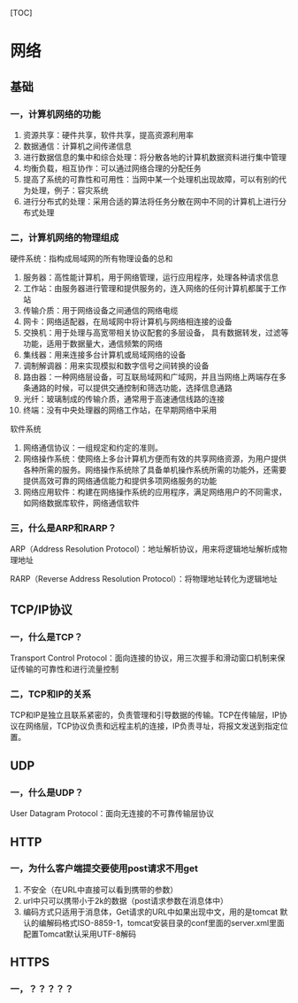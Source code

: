 [TOC]

# 网络

## 基础

### 一，计算机网络的功能

1. 资源共享：硬件共享，软件共享，提高资源利用率
2. 数据通信：计算机之间传递信息
3. 进行数据信息的集中和综合处理：将分散各地的计算机数据资料进行集中管理
4. 均衡负载，相互协作：可以通过网络合理的分配任务
5. 提高了系统的可靠性和可用性：当网中某一个处理机出现故障，可以有别的代为处理，例子：容灾系统
6. 进行分布式的处理：采用合适的算法将任务分散在网中不同的计算机上进行分布式处理

### 二，计算机网络的物理组成

硬件系统：指构成局域网的所有物理设备的总和

1. 服务器：高性能计算机，用于网络管理，运行应用程序，处理各种请求信息
2. 工作站：由服务器进行管理和提供服务的，连入网络的任何计算机都属于工作站
3. 传输介质：用于网络设备之间通信的网络电缆
4. 网卡：网络适配器，在局域网中将计算机与网络相连接的设备
5. 交换机：用于处理与高宽带相关协议配套的多层设备， 具有数据转发，过滤等功能，适用于数据量大，通信频繁的网络
6. 集线器：用来连接多台计算机或局域网络的设备
7. 调制解调器：用来实现模拟和数字信号之间转换的设备
8. 路由器：一种网络层设备，可互联局域网和广域网，并且当网络上两端存在多条通路的时候，可以提供交通控制和筛选功能，选择信息通路
9. 光纤：玻璃制成的传输介质，通常用于高速通信线路的连接
10. 终端：没有中央处理器的网络工作站，在早期网络中采用

软件系统

1. 网络通信协议：一组规定和约定的准则。
2. 网络操作系统：使网络上多台计算机方便而有效的共享网络资源，为用户提供各种所需的服务。网络操作系统除了具备单机操作系统所需的功能外，还需要提供高效可靠的网络通信能力和提供多项网络服务的功能
3. 网络应用软件：构建在网络操作系统的应用程序，满足网络用户的不同需求，如网络数据库软件，网络通信软件

### 三，什么是ARP和RARP？

ARP（Address Resolution Protocol）：地址解析协议，用来将逻辑地址解析成物理地址

RARP（Reverse Address Resolution Protocol）：将物理地址转化为逻辑地址

## TCP/IP协议

### 一，什么是TCP？

Transport Control Protocol：面向连接的协议，用三次握手和滑动窗口机制来保证传输的可靠性和进行流量控制

### 二，TCP和IP的关系

TCP和IP是独立且联系紧密的，负责管理和引导数据的传输。TCP在传输层，IP协议在网络层，TCP协议负责和远程主机的连接，IP负责寻址，将报文发送到指定位置。



## UDP

### 一，什么是UDP？

User Datagram Protocol：面向无连接的不可靠传输层协议

## HTTP

### 一，为什么客户端提交要使用post请求不用get

1. 不安全（在URL中直接可以看到携带的参数）
2. url中只可以携带小于2k的数据（post请求参数在消息体中）
3. 编码方式只适用于消息体，Get请求的URL中如果出现中文，用的是tomcat 默认的编解码格式ISO-8859-1，tomcat安装目录的conf里面的server.xml里面配置Tomcat默认采用UTF-8解码

## HTTPS

### 一，？？？？？